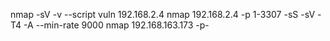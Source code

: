 nmap -sV -v --script vuln 192.168.2.4
nmap  192.168.2.4  -p 1-3307 -sS  -sV -T4 -A  --min-rate 9000
nmap 192.168.163.173 -p-


